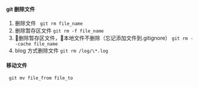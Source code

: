 #### git 删除文件
1. 删除文件
` git rm file_name`
2. 删除暂存区文件
` git rm -f file_name `
3. 删除暂存区文件，本地文件不删除（忘记添加文件到.gitignore）
` git rm --cache file_name `
4. blog 方式删除文件
` git rm /log/\*.log `

#### 移动文件
` git mv file_from file_to`
